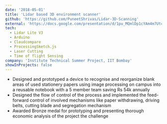 ```yaml
---
date: '2018-05-01'
title: 'Lidar based 3D environment scanner'
github: 'https://github.com/PuneetShrivas/Lidar-3D-Scanning'
external: 'https://docs.google.com/presentation/d/1pu_MQmlDp1cYAm4m7UtcO2asw1lypkQ4cm-kF8P-6NQ/edit?usp=sharing'
tech:
  - Lidar Lite V3
  - Arduino
  - Cloudcompare
  - ProcessingSketch.js
  - Laser Cutting 
  - Time of flight Sensing 
company: 'Institute Technical Summer Project, IIT Bombay'
showInProjects: false
---
```


 - Designed and prototyped a device to recognise and reorganize blank areas of used stationery papers using image processing on campus into a reusable notebook with a 5 member team saving Rs 54k annually
- Designed the flow of control of the process and implemented the feed-forward control of involved mechanisms like paper withdrawing, driving belts, cutting blade and segregation mechanism
- Awarded Bronze medal for prototyping and presenting thorough economic analysis of the project the challenge
